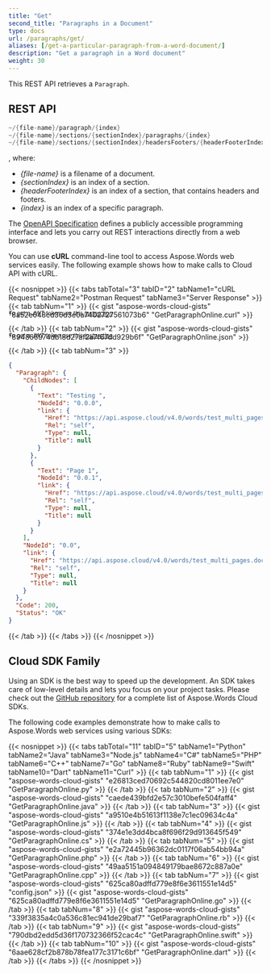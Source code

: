 ```yaml
---
title: "Get"
second_title: "Paragraphs in a Document"
type: docs
url: /paragraphs/get/
aliases: [/get-a-particular-paragraph-from-a-word-document/]
description: "Get a paragraph in a Word document"
weight: 30
---
```


This REST API retrieves a `Paragraph`.

## REST API

```JAVA
~/{file-name}/paragraph/{index}
~/{file-name}/sections/{sectionIndex}/paragraphs/{index}
~/{file-name}/sections/{sectionIndex}/headersFooters/{headerFooterIndex}/paragraphs/{index}
```
, where:

- *{file-name}* is a filename of a document.
- *{sectionIndex}* is an index of a section.
- *{headerFooterIndex}* is an index of a section, that contains headers and footers.
- *{index}* is an index of a specific paragraph.

The [OpenAPI Specification](https://apireference.aspose.cloud/words/#/Paragraphs/GetParagraph) defines a publicly accessible programming interface and lets you carry out REST interactions directly from a web browser. 

You can use **cURL** command-line tool to access Aspose.Words web services easily. The following example shows how to make calls to Cloud API with cURL.

{{< nosnippet >}}
{{< tabs tabTotal="3" tabID="2" tabName1="cURL Request" tabName2="Postman Request" tabName3="Server Response" >}}
{{< tab tabNum="1" >}}
{{< gist "aspose-words-cloud-gists" "8a52e648cd36d3e0a7402727561073b6" "GetParagraphOnline.curl" >}}

<p style="margin-top:-32px;font-size:80%;font-style:italic">To get a JWT token use this <a href="/words/getting-started/quickstart/">instruction</a></p>

{{< /tab >}}
{{< tab tabNum="2" >}}
{{< gist "aspose-words-cloud-gists" "894866974db18d27af2a7f67dd929b6f" "GetParagraphOnline.json" >}}

<p style="margin-top:-32px;font-size:80%;font-style:italic">To get a JWT token use this <a href="/words/getting-started/quickstart/">instruction</a></p>

{{< /tab >}}
{{< tab tabNum="3" >}}
```json
{
  "Paragraph": {
    "ChildNodes": [
      {
        "Text": "Testing ",
        "NodeId": "0.0.0",
        "link": {
          "Href": "https://api.aspose.cloud/v4.0/words/test_multi_pages.docx/sections/0/paragraphs/0/runs/0",
          "Rel": "self",
          "Type": null,
          "Title": null
        }
      },
      {
        "Text": "Page 1",
        "NodeId": "0.0.1",
        "link": {
          "Href": "https://api.aspose.cloud/v4.0/words/test_multi_pages.docx/sections/0/paragraphs/0/runs/1",
          "Rel": "self",
          "Type": null,
          "Title": null
        }
      }
    ],
    "NodeId": "0.0",
    "link": {
      "Href": "https://api.aspose.cloud/v4.0/words/test_multi_pages.docx/sections/0/paragraphs/0",
      "Rel": "self",
      "Type": null,
      "Title": null
    }
  },
  "Code": 200,
  "Status": "OK"
}
```
{{< /tab >}}
{{< /tabs >}}
{{< /nosnippet >}}

## Cloud SDK Family

Using an SDK is the best way to speed up the development. An SDK takes care of low-level details and lets you focus on your project tasks. Please check out the [GitHub repository](https://github.com/aspose-words-cloud) for a complete list of Aspose.Words Cloud SDKs.

The following code examples demonstrate how to make calls to Aspose.Words web services using various SDKs:

{{< nosnippet >}}
{{< tabs tabTotal="11" tabID="5" tabName1="Python" tabName2="Java" tabName3="Node.js" tabName4="C#" tabName5="PHP" tabName6="C++" tabName7="Go" tabName8="Ruby" tabName9="Swift" tabName10="Dart" tabName11="Curl" >}}
{{< tab tabNum="1" >}}
{{< gist "aspose-words-cloud-gists" "e26813ced70692c544820cd8011ee7e0" "GetParagraphOnline.py" >}}
{{< /tab >}}
{{< tab tabNum="2" >}}
{{< gist "aspose-words-cloud-gists" "caede439bfd2e57c3010befe504faff4" "GetParagraphOnline.java" >}}
{{< /tab >}}
{{< tab tabNum="3" >}}
{{< gist "aspose-words-cloud-gists" "a9510e4b51613f1138e7c1ec09634c4a" "GetParagraphOnline.js" >}}
{{< /tab >}}
{{< tab tabNum="4" >}}
{{< gist "aspose-words-cloud-gists" "374e1e3dd4bca8f696f29d913645f549" "GetParagraphOnline.cs" >}}
{{< /tab >}}
{{< tab tabNum="5" >}}
{{< gist "aspose-words-cloud-gists" "e2a72445b96362dc0117f06ab54bb94a" "GetParagraphOnline.php" >}}
{{< /tab >}}
{{< tab tabNum="6" >}}
{{< gist "aspose-words-cloud-gists" "49aa5151a094849179bae8672c887a0e" "GetParagraphOnline.cpp" >}}
{{< /tab >}}
{{< tab tabNum="7" >}}
{{< gist "aspose-words-cloud-gists" "625ca80adffd779e8f6e3611551e14d5" "config.json" >}}
{{< gist "aspose-words-cloud-gists" "625ca80adffd779e8f6e3611551e14d5" "GetParagraphOnline.go" >}}
{{< /tab >}}
{{< tab tabNum="8" >}}
{{< gist "aspose-words-cloud-gists" "339f3835a4c0a536c81ec941de29baf7" "GetParagraphOnline.rb" >}}
{{< /tab >}}
{{< tab tabNum="9" >}}
{{< gist "aspose-words-cloud-gists" "790dbd2edd5d36f170732366f52cac4c" "GetParagraphOnline.swift" >}}
{{< /tab >}}
{{< tab tabNum="10" >}}
{{< gist "aspose-words-cloud-gists" "6aae628cf2b878b78fea177c3171c6bf" "GetParagraphOnline.dart" >}}
{{< /tab >}}
{{< /tabs >}}
{{< /nosnippet >}}
